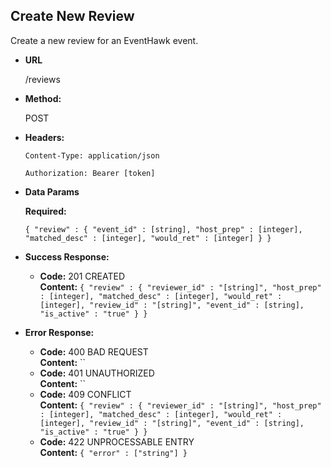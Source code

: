 **Create New Review**
----
  Create a new review for an EventHawk event.

* **URL**

  /reviews

* **Method:**
  
  POST

* **Headers:**

  `Content-Type: application/json`

  `Authorization: Bearer [token]`

* **Data Params**

   **Required:**
 
   `{ "review" : { "event_id" : [string], "host_prep" : [integer], "matched_desc" : [integer], "would_ret" : [integer] } }`

* **Success Response:**

  * **Code:** 201 CREATED <br />
    **Content:** `{ "review" : { "reviewer_id" : "[string]", "host_prep" : [integer], "matched_desc" : [integer], "would_ret" : [integer], "review_id" : "[string]", "event_id" : [string], "is_active" : "true" } }`
 
* **Error Response:**

  * **Code:** 400 BAD REQUEST <br />
    **Content:** ``
  * **Code:** 401 UNAUTHORIZED <br />
    **Content:** ``
  * **Code:** 409 CONFLICT <br />
    **Content:** `{ "review" : { "reviewer_id" : "[string]", "host_prep" : [integer], "matched_desc" : [integer], "would_ret" : [integer], "review_id" : "[string]", "event_id" : [string], "is_active" : "true" } }`
  * **Code:** 422 UNPROCESSABLE ENTRY <br />
    **Content:** `{ "error" : ["string"] }`
